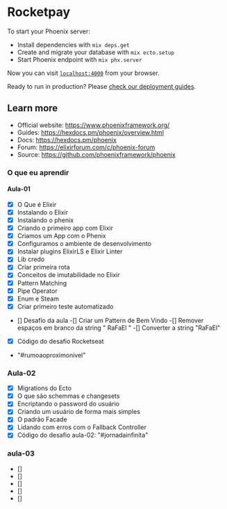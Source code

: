 # Rocketpay

To start your Phoenix server:

  * Install dependencies with `mix deps.get`
  * Create and migrate your database with `mix ecto.setup`
  * Start Phoenix endpoint with `mix phx.server`

Now you can visit [`localhost:4000`](http://localhost:4000) from your browser.

Ready to run in production? Please [check our deployment guides](https://hexdocs.pm/phoenix/deployment.html).

## Learn more

  * Official website: https://www.phoenixframework.org/
  * Guides: https://hexdocs.pm/phoenix/overview.html
  * Docs: https://hexdocs.pm/phoenix
  * Forum: https://elixirforum.com/c/phoenix-forum
  * Source: https://github.com/phoenixframework/phoenix

### O que eu aprendir

#### Aula-01

- [x]  O Que é Elixir
- [x]  Instalando o Elixir
- [x]  Instalando o phenix
- [x]  Criando o primeiro app com Elixir
- [x]  Criamos um App com o Phenix
- [x]  Configuramos o ambiente de desenvolvimento
- [x]  Instalar plugins ElixirLS e Elixir Linter
- [x]  Lib credo
- [x]  Criar primeira rota
- [x]  Conceitos de imutabilidade no Elixir
- [x]  Pattern Matching
- [x]  Pipe Operator
- [x]  Enum e Steam
- [x]  Criar primeiro teste automatizado
- []  Desafio da aula
  -[] Criar um Pattern de Bem Vindo
  -[] Remover espaços em branco da string " RaFaEl  "
  -[] Converter a string "RaFaEl"
- [x]  Código do desafio Rocketseat
  - "#rumoaoproximonivel"

### Aula-02

- [x] Migrations do Ecto
- [x] O que são schemmas e changesets
- [x] Encriptando o password do usuário
- [x] Criando um usuário de forma mais simples
- [x] O padrão Facade
- [x] Lidando com erros com o Fallback Controller
- [x] Código do desafio aula-02: "#jornadainfinita"

### aula-03

- []
- []
- []
- []
- []
